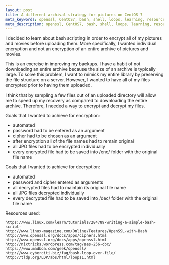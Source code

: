 ```yaml
---
layout: post
title: A different archival strategy for pictures on CentOS 7
meta_keywords: openssl, CentOS7, bash, shell, loops, learning, resources, ideas, guide, noob
meta_description: openssl, CentOS7, bash, shell, loops, learning, resources, guide, noob
---
```


I decided to learn about bash scripting in order to encrypt all of my pictures and movies before uploading them. More specifically, I wanted individual encryption and not an encryption of an entire archive of pictures and movies. 

This is an exercise in improving my backups. I have a habit of not downloading an entire archive because the size of an archive is typically large. To solve this problem, I want to mimick my entire library by preserving the file structure on a server. However, I wanted to have all of my files encrypted prior to having them uploaded.

I think that by sampling a few files out of an uploaded directory will allow me to speed up my recovery as compared to downloading the entire archive. Therefore, I needed a way to encrypt and decrypt my files.

Goals that I wanted to achieve for encryption:

- automated
- password had to be entered as an argument
- cipher had to be chosen as an argument
- after encryption all of the file names had to remain original
- all JPG files had to be encrypted individually
- every encrypted file had to be saved into /enc/ folder with the original file name

Goals that I wanted to achieve for decryption:

- automated
- password and cipher entered as arguments
- all decrypted files had to maintain its original file name
- all JPG files decrypted individually
- every decrypted file had to be saved into /dec/ folder with the original file name

Resources used:

	https://www.linux.com/learn/tutorials/284789-writing-a-simple-bash-script-
	http://www.linux-magazine.com/Online/Features/OpenSSL-with-Bash
	http://www.openssl.org/docs/apps/ciphers.html
	http://www.openssl.org/docs/apps/openssl.html
	http://nixtricks.wordpress.com/tag/aes-256-cbc/
	https://www.madboa.com/geek/openssl/
	http://www.cyberciti.biz/faq/bash-loop-over-file/
	http://tldp.org/LDP/abs/html/loops1.html
	
